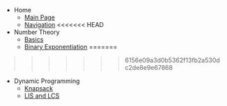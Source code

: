 - Home
    - [Main Page](index.md)
    - [Navigation](navigation.md)
<<<<<<< HEAD
- Number Theory
    - [Basics](number_theory/basics.md)
    - [Binary Exponentiation](number_theory/binpow.md)
=======
>>>>>>> 6156e09a3d0b5362f13fb2a530dc2de8e9e67868
- Dynamic Programming
    - [Knapsack](dp/knapsack.md)
    - [LIS and LCS](dp/lis_lcs.md)
